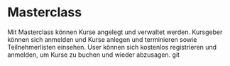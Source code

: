 # Masterclass
Mit Masterclass können Kurse angelegt und verwaltet werden.
Kursgeber können sich anmelden und Kurse anlegen und terminieren sowie Teilnehmerlisten einsehen.
User können sich kostenlos registrieren und anmelden, um Kurse zu buchen und wieder abzusagen. 
git
